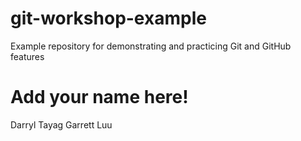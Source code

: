 # git-workshop-example
Example repository for demonstrating and practicing Git and GitHub features

# Add your name here!
Darryl Tayag
Garrett Luu

